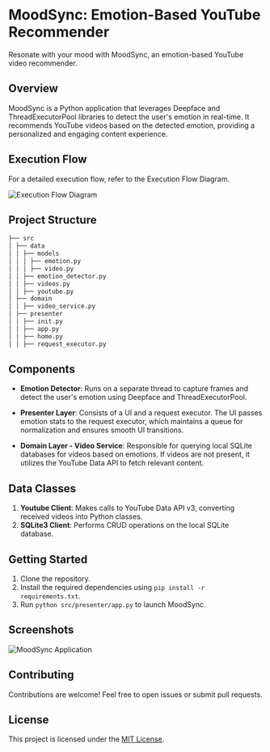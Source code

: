 # MoodSync: Emotion-Based YouTube Recommender

Resonate with your mood with MoodSync, an emotion-based YouTube video recommender.

## Overview

MoodSync is a Python application that leverages Deepface and ThreadExecutorPool libraries to detect the user's emotion in real-time. It recommends YouTube videos based on the detected emotion, providing a personalized and engaging content experience.

## Execution Flow

For a detailed execution flow, refer to the Execution Flow Diagram.

![Execution Flow Diagram](https://github.com/AnuragProg/MoodSync/assets/95378716/d309a57f-4ce3-4868-aad6-8ed856dabb5c)

## Project Structure
```bash
├── src
│ ├── data
│ │ ├── models
│ │ │ ├── emotion.py
│ │ │ ├── video.py
│ │ ├── emotion_detector.py
│ │ ├── videos.py
│ │ ├── youtube.py
│ ├── domain
│ │ ├── video_service.py
│ ├── presenter
│ │ ├── init.py
│ │ ├── app.py
│ │ ├── home.py
│ │ ├── request_executor.py
```
## Components

- **Emotion Detector**: Runs on a separate thread to capture frames and detect the user's emotion using Deepface and ThreadExecutorPool.

- **Presenter Layer**: Consists of a UI and a request executor. The UI passes emotion stats to the request executor, which maintains a queue for normalization and ensures smooth UI transitions.

- **Domain Layer - Video Service**: Responsible for querying local SQLite databases for videos based on emotions. If videos are not present, it utilizes the YouTube Data API to fetch relevant content.

## Data Classes

1. **Youtube Client**: Makes calls to YouTube Data API v3, converting received videos into Python classes.
2. **SQLite3 Client**: Performs CRUD operations on the local SQLite database.

## Getting Started

1. Clone the repository.
2. Install the required dependencies using `pip install -r requirements.txt`.
3. Run `python src/presenter/app.py` to launch MoodSync.

## Screenshots

![MoodSync Application](https://github.com/AnuragProg/MoodSync/assets/95378716/5308b89c-0f20-4b08-a4cf-b749f237b69c)

## Contributing

Contributions are welcome! Feel free to open issues or submit pull requests.

## License

This project is licensed under the [MIT License](LICENSE).


